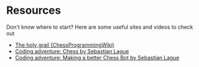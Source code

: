 # Resources
Don't know where to start? Here are some useful sites and videos to check out

- [The holy grail (ChessProgrammingWiki)](https://www.chessprogramming.org/Main_Page)
- [Coding adventure: Chess by Sebastian Lague](https://www.youtube.com/watch?v=_vqlIPDR2TU)
- [Coding adventure: Making a better Chess Bot by Sebastian Lague](https://www.youtube.com/watch?v=_vqlIPDR2TU)
